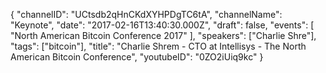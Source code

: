{
    "channelID": "UCtsdb2qHnCKdXYHPDgTC6tA",
    "channelName": "Keynote",
    "date": "2017-02-16T13:40:30.000Z",
    "draft": false,
    "events": [
        "North American Bitcoin Conference 2017"
    ],
    "speakers": ["Charlie Shre"],
    "tags": ["bitcoin"],
    "title": "Charlie Shrem - CTO at Intellisys - The North American Bitcoin Conference",
    "youtubeID": "0ZO2iUiq9kc"
}
